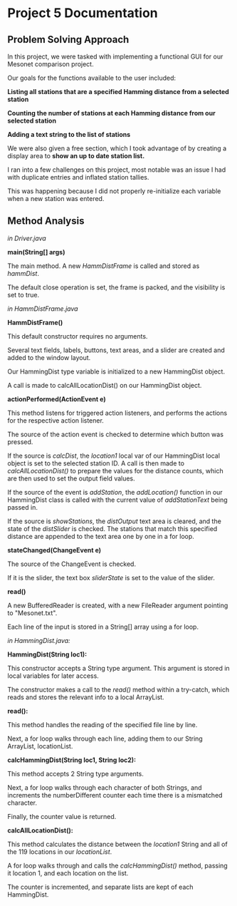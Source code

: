 Project 5 Documentation
======================


Problem Solving Approach
------------------------

In this project, we were tasked with implementing a functional GUI for our Mesonet comparison project. 

Our goals for the functions available to the user included:

**Listing all stations that are a specified Hamming distance from a selected station**

**Counting the number of stations at each Hamming distance from our selected station**

**Adding a text string to the list of stations**

We were also given a free section, which I took advantage of by creating a display area to **show an up to date station list.**

I ran into a few challenges on this project, most notable was an issue I had with duplicate entries and inflated station tallies.

This was happening because I did not properly re-initialize each variable when a new station was entered.


Method Analysis
------------------------
*in Driver.java*

**main(String[] args)**

The main method. A new *HammDistFrame* is called and stored as *hammDist*.

The default close operation is set, the frame is packed, and the visibility is set to true.

*in HammDistFrame.java*

**HammDistFrame()**

This default constructor requires no arguments.

Several text fields, labels, buttons, text areas, and a slider are created and added to the window layout.

Our HammingDist type variable is initialized to a new HammingDist object.

A call is made to calcAllLocationDist() on our HammingDist object. 

**actionPerformed(ActionEvent e)**

This method listens for triggered action listeners, and performs the actions for the respective action listener.

The source of the action event is checked to determine which button was pressed.

If the source is *calcDist*, the *location1* local var of our HammingDist local object is set to the selected station ID. A call is then made to *calcAllLocationDist()* to prepare the values for the distance counts, which are then used to set the output field values.

If the source of the event is *addStation*, the *addLocation()* function in our HammingDist class is called with the current value of *addStationText* being passed in.

If the source is *showStations*, the *distOutput* text area is cleared, and the state of the *distSlider* is checked. The stations that match this specified distance are appended to the text area one by one in a for loop.


**stateChanged(ChangeEvent e)**

The source of the ChangeEvent is checked.

If it is the slider, the text box *sliderState* is set to the value of the slider.

**read()**

A new BufferedReader is created, with a new FileReader argument pointing to "Mesonet.txt".

Each line of the input is stored in a String[] array using a for loop.


*in HammingDist.java:*

**HammingDist(String loc1):**

This constructor accepts a String type argument.
This argument is stored in local variables for later access. 

The constructor makes a call to the *read()* method within a try-catch, which reads and stores the relevant info to a local ArrayList. 

**read():**

This method handles the reading of the specified file line by line. 
 

Next, a for loop walks through each line, adding them to our String ArrayList, locationList.

**calcHammingDist(String loc1, String loc2):**

This method accepts 2 String type arguments. 

Next, a for loop walks through each character of both Strings, and increments the numberDifferent counter each time there is a mismatched character.

Finally, the counter value is returned.

**calcAllLocationDist():**

This method calculates the distance between the *location1* String and all of the 119 locations in our *locationList*.

A for loop walks through and calls the *calcHammingDist()* method, passing it location 1, and each location on the list. 

The counter is incremented, and separate lists are kept of each HammingDist.

